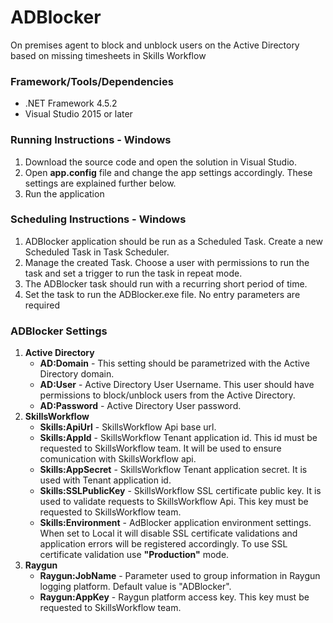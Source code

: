 # ADBlocker

On premises agent to block and unblock users on the Active Directory based on missing timesheets in Skills Workflow

<h3>Framework/Tools/Dependencies</h3>
<ul>
<li>.NET Framework 4.5.2</li>
<li>Visual Studio 2015 or later</li>
</ul>

<h3>Running Instructions - Windows</h3>
<ol>
<li>Download the source code and open the solution in Visual Studio.</li>
<li>Open <strong>app.config</strong> file and change the app settings accordingly. These settings are explained further below.</li>
<li>Run the application</li>
</ol>

<h3>Scheduling Instructions - Windows</h3>
<ol>
<li>ADBlocker application should be run as a Scheduled Task. Create a new Scheduled Task in Task Scheduler.</li>
<li>Manage the created Task. Choose a user with permissions to run the task and set a trigger to run the task in repeat mode.</li>
<li>The ADBlocker task should run with a recurring short period of time.</li>
<li>Set the task to run the ADBlocker.exe file. No entry parameters are required</li>
</ol>

<h3>ADBlocker Settings</h3>
<ol>
<li><strong>Active Directory</strong>
<ul>
<li><strong>AD:Domain</strong> - This setting should be parametrized with the Active Directory domain.</li>
<li><strong>AD:User</strong> - Active Directory User Username. This user should have permissions to block/unblock users from the Active Directory.</li>
<li><strong>AD:Password</strong> - Active Directory User password.</li>
</ul>
</li>
<li><strong>SkillsWorkflow</strong>
<ul>
<li><strong>Skills:ApiUrl</strong> - SkillsWorkflow Api base url.</li>
<li><strong>Skills:AppId</strong> - SkillsWorkflow Tenant application id. This id must be requested to SkillsWorkflow team. It will be used to ensure comunication with SkillsWorkflow api.</li>
<li><strong>Skills:AppSecret</strong> - SkillsWorkflow Tenant application secret. It is used with Tenant application id.</li>
<li><strong>Skills:SSLPublicKey</strong> - SkillsWorkflow SSL certificate public key. It is used to validate requests to SkillsWorkflow Api. This key must be requested to SkillsWorkflow team.</li>
<li><strong>Skills:Environment</strong> - AdBlocker application environment settings. When set to Local it will disable SSL certificate validations and application errors will be registered accordingly. To use SSL certificate validation use <strong>"Production"</strong> mode.</li>
</ul>
</li>
<li><strong>Raygun</strong>
<ul>
<li><strong>Raygun:JobName</strong> - Parameter used to group information in Raygun logging platform. Default value is "ADBlocker".</li>
<li><strong>Raygun:AppKey</strong> - Raygun platform access key. This key must be requested to SkillsWorkflow team. </li>
</ul>
</li>
</ol>
